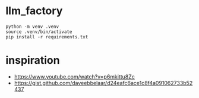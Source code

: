 # llm_factory

```
python -m venv .venv
source .venv/bin/activate
pip install -r requirements.txt

```

# inspiration

- https://www.youtube.com/watch?v=p6mkittu8Zc
- https://gist.github.com/daveebbelaar/d24eafc6ace1c8f4a091062733b52437
